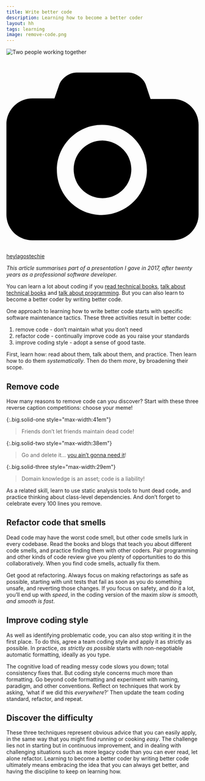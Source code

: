 ```yaml
---
title: Write better code
description: Learning how to become a better coder
layout: hh
tags: learning
image: remove-code.png
---
```


![Two people working together](collaboration.jpg)

<a class="unsplash" href="https://unsplash.com/photos/IgUR1iX0mqM" rel="noopener noreferrer"><span><svg xmlns="http://www.w3.org/2000/svg" viewBox="0 0 32 32"><title>unsplash-logo</title><path d="M20.8 18.1c0 2.7-2.2 4.8-4.8 4.8s-4.8-2.1-4.8-4.8c0-2.7 2.2-4.8 4.8-4.8 2.7.1 4.8 2.2 4.8 4.8zm11.2-7.4v14.9c0 2.3-1.9 4.3-4.3 4.3h-23.4c-2.4 0-4.3-1.9-4.3-4.3v-15c0-2.3 1.9-4.3 4.3-4.3h3.7l.8-2.3c.4-1.1 1.7-2 2.9-2h8.6c1.2 0 2.5.9 2.9 2l.8 2.4h3.7c2.4 0 4.3 1.9 4.3 4.3zm-8.6 7.5c0-4.1-3.3-7.5-7.5-7.5-4.1 0-7.5 3.4-7.5 7.5s3.3 7.5 7.5 7.5c4.2-.1 7.5-3.4 7.5-7.5z"></path></svg></span><span>heylagostechie</span></a>

_This article summarises part of a presentation I gave in 2017, after twenty years as a professional software developer._

You can learn a lot about coding if you 
[read technical books](read-technical-books), 
[talk about technical books](talk-technical-books) and
[talk about programming](talk-programming).
But you can also learn to become a better coder by writing better code.

One approach to learning how to write better code starts with specific software maintenance tactics.
These three activities result in better code:

1. remove code - don’t maintain what you don’t need
2. refactor code - continually improve code as you raise your standards
3. improve coding style - adopt a sense of good taste.

First, learn how: read about them, talk about them, and practice.
Then learn how to do them _systematically_.
Then do them _more_, by broadening their scope.

## Remove code

How many reasons to remove code can you discover?
Start with these three reverse caption competitions: choose your meme!

{:.big.solid-one style="max-width:41em"}
> Friends don’t let friends maintain dead code!

{:.big.solid-two style="max-width:38em"}
> Go and delete it… [you ain’t gonna need it](https://en.wikipedia.org/wiki/You_aren%27t_gonna_need_it)!

{:.big.solid-three style="max-width:29em"}
> Domain knowledge is an asset; code is a liability!


<!-- 1. Friends don’t let friends maintain dead code (or commented-out code, or unnecessary code)!
2. Go and delete it… [you ain’t gonna need it](https://en.wikipedia.org/wiki/You_aren%27t_gonna_need_it) (YAGNI)!
3. Domain knowledge is an asset; code is a liability! -->

As a related skill, learn to use static analysis tools to hunt dead code, and practice thinking about class-level dependencies.
And don’t forget to celebrate every 100 lines you remove.

## Refactor code that smells

Dead code may have the worst code smell, but other code smells lurk in every codebase.
Read the books and blogs that teach you about different code smells, and practice finding them with other coders.
Pair programming and other kinds of code review give you plenty of opportunities to do this collaboratively.
When you find code smells, actually fix them.

Get good at refactoring.
Always focus on making refactorings as safe as possible, starting with unit tests that fail as soon as you do something unsafe, and reverting those changes.
If you focus on safety, and do it a lot, you’ll end up with _speed_, in the coding version of the maxim _slow is smooth, and smooth is fast_.

## Improve coding style

As well as identifying problematic code, you can also stop writing it in the first place.
To do this, agree a team coding style and apply it as strictly as possible.
In practice, _as strictly as possible_ starts with non-negotiable automatic formatting, ideally as you type.

The cognitive load of reading messy code slows you down; total consistency fixes that.
But coding style concerns much more than formatting.
Go beyond code formatting and experiment with naming, paradigm, and other conventions.
Reflect on techniques that work by asking, ‘what if we did this _everywhere_?’
Then update the team coding standard, refactor, and repeat.

## Discover the difficulty

These three techniques represent obvious advice that you can easily apply, in the same way that you might find running or cooking _easy_.
The challenge lies not in starting but in continuous improvement, and in dealing with challenging situations such as more legacy code than you can ever read, let alone refactor.
Learning to become a better coder by writing better code ultimately means embracing the idea that you can always get better, and having the discipline to keep on learning how.
